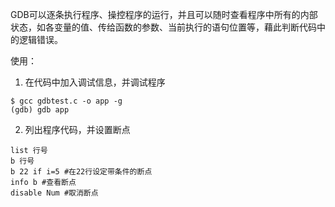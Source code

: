 GDB可以逐条执行程序、操控程序的运行，并且可以随时查看程序中所有的内部状态，如各变量的值、传给函数的参数、当前执行的语句位置等，藉此判断代码中的逻辑错误。

使用：

1. 在代码中加入调试信息，并调试程序

```shell
$ gcc gdbtest.c -o app -g
(gdb) gdb app
```

2. 列出程序代码，并设置断点

```shell
list 行号
b 行号
b 22 if i=5 #在22行设定带条件的断点
info b #查看断点
disable Num #取消断点
```

